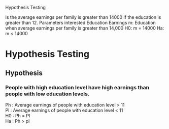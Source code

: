 Hypothesis Testing

Is the average earnings per family is greater than 14000 if the education is greater than 12.
  Parameters interested
    Education
    Earnings
  m: Education when average earnings per family is greater than 14,000
  H0: m = 14000
  Ha: m < 14000

Hypothesis Testing
==================

Hypothesis
----------

### People with high education level have high earnings than people with low education levels.
Ph : Average earnings of people with education level > 11<br/>
Pl : Average earnings of people with education level < 11<br/>
H0 : Ph = Pl<br/>
Ha : Ph > pl<br/>
